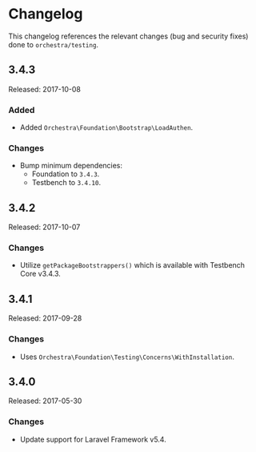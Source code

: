 # Changelog

This changelog references the relevant changes (bug and security fixes) done to `orchestra/testing`.

## 3.4.3

Released: 2017-10-08

### Added

* Added `Orchestra\Foundation\Bootstrap\LoadAuthen`.

### Changes

* Bump minimum dependencies:
    - Foundation to `3.4.3`.
    - Testbench to `3.4.10`.

## 3.4.2

Released: 2017-10-07

### Changes

* Utilize `getPackageBootstrappers()` which is available with Testbench Core v3.4.3.

## 3.4.1

Released: 2017-09-28

### Changes

* Uses `Orchestra\Foundation\Testing\Concerns\WithInstallation`.

## 3.4.0

Released: 2017-05-30

### Changes

* Update support for Laravel Framework v5.4.
